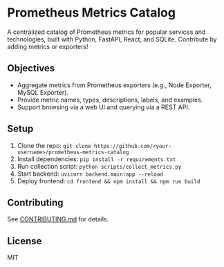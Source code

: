 # Prometheus Metrics Catalog

A centralized catalog of Prometheus metrics for popular services and technologies, built with Python, FastAPI, React, and SQLite. Contribute by adding metrics or exporters!

## Objectives
- Aggregate metrics from Prometheus exporters (e.g., Node Exporter, MySQL Exporter).
- Provide metric names, types, descriptions, labels, and examples.
- Support browsing via a web UI and querying via a REST API.

## Setup
1. Clone the repo: `git clone https://github.com/<your-username>/prometheus-metrics-catalog`
2. Install dependencies: `pip install -r requirements.txt`
3. Run collection script: `python scripts/collect_metrics.py`
4. Start backend: `uvicorn backend.main:app --reload`
5. Deploy frontend: `cd frontend && npm install && npm run build`

## Contributing
See [CONTRIBUTING.md](CONTRIBUTING.md) for details.

## License
MIT
